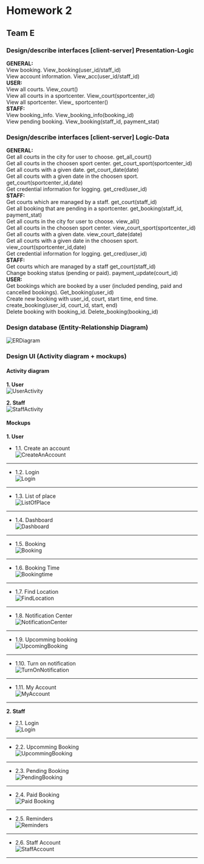# Homework 2 #  
## Team E ##  
### Design/describe interfaces [client-server] Presentation-Logic ###  
**GENERAL:**  
View booking. View_booking(user_id/staff_id)  
View account information. View_acc(user_id/staff_id)  
**USER:**  
View all courts. View_court()  
View all courts in a sportcenter. View_court(sportcenter_id)  
View all sportcenter. View_ sportcenter()  
**STAFF:**  
View booking_info. View_booking_info(booking_id)  
View pending booking. View_booking(staff_id, payment_stat)  
### Design/describe interfaces [client-server] Logic-Data ###  
**GENERAL:**  
Get all courts in the city for user to choose. get_all_court()  
Get all courts in the choosen sport center. get_court_sport(sportcenter_id)  
Get all courts with a given date. get_court_date(date)  
Get all courts with a given date in the choosen sport. get_court(sportcenter_id,date)  
Get credential information for logging. get_cred(user_id)  
**STAFF:**  
Get courts which are managed by a staff. get_court(staff_id)  
Get all booking that are pending in a sportcenter. get_booking(staff_id, payment_stat)  
Get all courts in the city for user to choose. view_all()  
Get all courts in the choosen sport center. view_court_sport(sportcenter_id)  
Get all courts with a given date. view_court_date(date)  
Get all courts with a given date in the choosen sport. view_court(sportcenter_id,date)  
Get credential information for logging. get_cred(user_id)  
**STAFF:**  
Get courts which are managed by a staff get_court(staff_id)  
Change booking status (pending or paid).  payment_update(court_id)  
**USER:**  
Get bookings which are booked by a user (included pending, paid and cancelled bookings). Get_booking(user_id)  
Create new booking with user_id, court, start time, end time. create_booking(user_id, court_id, start, end)  
Delete booking with booking_id. Delete_booking(booking_id)  
### Design database (Entity-Relationship Diagram) ###  
![ERDiagram](https://github.com/manuelclavel/teamepe2020/blob/master/Images/Diagrams/Entity-Relationship%20Diagram/ER-Diagram%20for%20project.PNG)  
### Design UI (Activity diagram + mockups) ###  
#### Activity diagram ####  
**1. User**  
![UserActivity](https://github.com/manuelclavel/teamepe2020/blob/master/Images/Diagrams/Activity%20Diagram/User.jpg)  


**2. Staff**  
![StaffActivity](https://github.com/manuelclavel/teamepe2020/blob/master/Images/Diagrams/Activity%20Diagram/Staff.jpg)  
#### Mockups ####  
**1. User**  
* 1.1. Create an account  
![CreateAnAccount](https://github.com/manuelclavel/teamepe2020/blob/master/Images/Diagrams/Mock-ups/User/Create%20an%20account.png)  
***

* 1.2. Login  
![Login](https://github.com/manuelclavel/teamepe2020/blob/master/Images/Diagrams/Mock-ups/User/Log-in.png)  
***

* 1.3. List of place  
![ListOfPlace](https://github.com/manuelclavel/teamepe2020/blob/master/Images/Diagrams/Mock-ups/User/List%20of%20place.png)  
***

* 1.4. Dashboard  
![Dashboard](https://github.com/manuelclavel/teamepe2020/blob/master/Images/Diagrams/Mock-ups/User/Dashboard.png)  
***

* 1.5. Booking  
![Booking](https://github.com/manuelclavel/teamepe2020/blob/master/Images/Diagrams/Mock-ups/User/Booking.png)  
***

* 1.6. Booking Time  
![Bookingtime](https://github.com/manuelclavel/teamepe2020/blob/master/Images/Diagrams/Mock-ups/User/Booking%20time.png)  
***

* 1.7. Find Location  
![FindLocation](https://github.com/manuelclavel/teamepe2020/blob/master/Images/Diagrams/Mock-ups/User/Find%20location.png) 
***

* 1.8. Notification Center  
![NotificationCenter](https://github.com/manuelclavel/teamepe2020/blob/master/Images/Diagrams/Mock-ups/User/Notification%20center.png)  
***

* 1.9. Upcomming booking  
![UpcomingBooking](https://github.com/manuelclavel/teamepe2020/blob/master/Images/Diagrams/Mock-ups/User/Upcoming%20booking_2.png) 
***

* 1.10. Turn on notification  
![TurnOnNotification](https://github.com/manuelclavel/teamepe2020/blob/master/Images/Diagrams/Mock-ups/User/Turn%20on%20notification.png)  
***

* 1.11. My Account  
![MyAccount](https://github.com/manuelclavel/teamepe2020/blob/master/Images/Diagrams/Mock-ups/User/My%20account.png)  
***

**2. Staff**
* 2.1. Login  
![Login](https://github.com/manuelclavel/teamepe2020/blob/master/Images/Diagrams/Mock-ups/Staff/Login%20-%20Staff.png)  
***

* 2.2. Upcomming Booking  
![UpcommingBooking](https://github.com/manuelclavel/teamepe2020/blob/master/Images/Diagrams/Mock-ups/Staff/Upcoming%20booking.png)  
***

* 2.3. Pending Booking  
![PendingBooking](https://github.com/manuelclavel/teamepe2020/blob/master/Images/Diagrams/Mock-ups/Staff/Pending%20bookings.png)  
***

* 2.4. Paid Booking  
![Paid Booking](https://github.com/manuelclavel/teamepe2020/blob/master/Images/Diagrams/Mock-ups/Staff/Paid%20bookings.png)  
***

* 2.5. Reminders  
![Reminders](https://github.com/manuelclavel/teamepe2020/blob/master/Images/Diagrams/Mock-ups/Staff/Reminders.png)  
***

* 2.6. Staff Account  
![StaffAccount](https://github.com/manuelclavel/teamepe2020/blob/master/Images/Diagrams/Mock-ups/Staff/Staff%20Account.png)  
***
